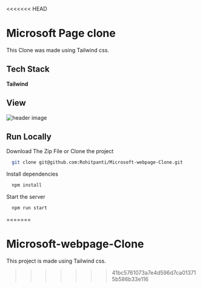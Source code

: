 <<<<<<< HEAD

# Microsoft Page clone

This Clone was made using  Tailwind css.
## Tech Stack

**Tailwind** 





## View

![header image](https://raw.github.com/Rohitpanti/git@github.com:Rohitpanti/Microsoft-webpage-Clone.git/master/View.png)
## Run Locally

Download The Zip File  or  Clone the project

```bash
  git clone git@github.com:Rohitpanti/Microsoft-webpage-Clone.git
```




Install dependencies
```bash
  npm install
```

Start the server

```bash
  npm run start
```
=======
# Microsoft-webpage-Clone
This project is made  using Tailwind css.
>>>>>>> 41bc5761073a7e4d596d7ca013715b586b33e116
